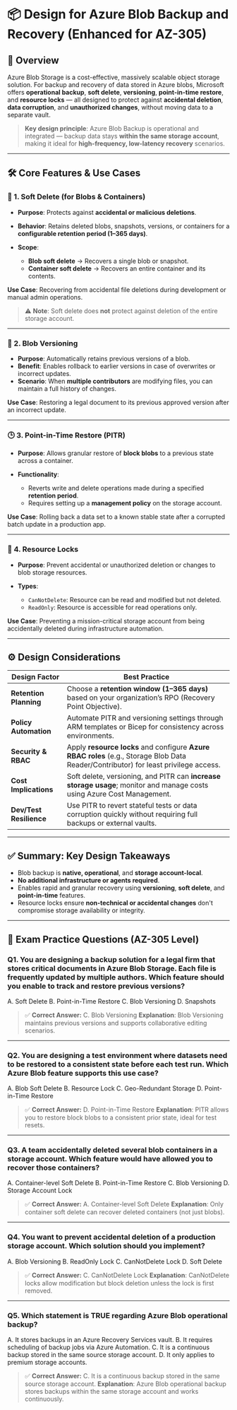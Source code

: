 
# 📦 Design for Azure Blob Backup and Recovery (Enhanced for AZ-305)

## 📘 Overview

Azure Blob Storage is a cost-effective, massively scalable object storage solution. For backup and recovery of data stored in Azure blobs, Microsoft offers **operational backup**, **soft delete**, **versioning**, **point-in-time restore**, and **resource locks** — all designed to protect against **accidental deletion**, **data corruption**, and **unauthorized changes**, without moving data to a separate vault.

> **Key design principle**: Azure Blob Backup is operational and integrated — backup data stays **within the same storage account**, making it ideal for **high-frequency, low-latency recovery** scenarios.

---

## 🛠️ Core Features & Use Cases

### 🔁 1. Soft Delete (for Blobs & Containers)

* **Purpose**: Protects against **accidental or malicious deletions**.
* **Behavior**: Retains deleted blobs, snapshots, versions, or containers for a **configurable retention period (1–365 days)**.
* **Scope**:

  * **Blob soft delete** → Recovers a single blob or snapshot.
  * **Container soft delete** → Recovers an entire container and its contents.

**Use Case**: Recovering from accidental file deletions during development or manual admin operations.

> ⚠️ **Note**: Soft delete does **not** protect against deletion of the entire storage account.

---

### 🧬 2. Blob Versioning

* **Purpose**: Automatically retains previous versions of a blob.
* **Benefit**: Enables rollback to earlier versions in case of overwrites or incorrect updates.
* **Scenario**: When **multiple contributors** are modifying files, you can maintain a full history of changes.

**Use Case**: Restoring a legal document to its previous approved version after an incorrect update.

---

### 🕒 3. Point-in-Time Restore (PITR)

* **Purpose**: Allows granular restore of **block blobs** to a previous state across a container.
* **Functionality**:

  * Reverts write and delete operations made during a specified **retention period**.
  * Requires setting up a **management policy** on the storage account.

**Use Case**: Rolling back a data set to a known stable state after a corrupted batch update in a production app.

---

### 🔐 4. Resource Locks

* **Purpose**: Prevent accidental or unauthorized deletion or changes to blob storage resources.
* **Types**:

  * `CanNotDelete`: Resource can be read and modified but not deleted.
  * `ReadOnly`: Resource is accessible for read operations only.

**Use Case**: Preventing a mission-critical storage account from being accidentally deleted during infrastructure automation.

---

## ⚙️ Design Considerations

| Design Factor           | Best Practice                                                                                                                        |
| ----------------------- | ------------------------------------------------------------------------------------------------------------------------------------ |
| **Retention Planning**  | Choose a **retention window (1–365 days)** based on your organization’s RPO (Recovery Point Objective).                              |
| **Policy Automation**   | Automate PITR and versioning settings through ARM templates or Bicep for consistency across environments.                            |
| **Security & RBAC**     | Apply **resource locks** and configure **Azure RBAC roles** (e.g., Storage Blob Data Reader/Contributor) for least privilege access. |
| **Cost Implications**   | Soft delete, versioning, and PITR can **increase storage usage**; monitor and manage costs using Azure Cost Management.              |
| **Dev/Test Resilience** | Use PITR to revert stateful tests or data corruption quickly without requiring full backups or external vaults.                      |

---

## ✅ Summary: Key Design Takeaways

* Blob backup is **native, operational**, and **storage account-local**.
* **No additional infrastructure or agents required**.
* Enables rapid and granular recovery using **versioning**, **soft delete**, and **point-in-time** features.
* Resource locks ensure **non-technical or accidental changes** don't compromise storage availability or integrity.

---

## 📝 Exam Practice Questions (AZ-305 Level)

### **Q1.** You are designing a backup solution for a legal firm that stores critical documents in Azure Blob Storage. Each file is frequently updated by multiple authors. Which feature should you enable to track and restore previous versions?

A. Soft Delete
B. Point-in-Time Restore
C. Blob Versioning
D. Snapshots

> ✅ **Correct Answer:** C. Blob Versioning
> **Explanation**: Blob Versioning maintains previous versions and supports collaborative editing scenarios.

---

### **Q2.** You are designing a test environment where datasets need to be restored to a consistent state before each test run. Which Azure Blob feature supports this use case?

A. Blob Soft Delete
B. Resource Lock
C. Geo-Redundant Storage
D. Point-in-Time Restore

> ✅ **Correct Answer:** D. Point-in-Time Restore
> **Explanation**: PITR allows you to restore block blobs to a consistent prior state, ideal for test resets.

---

### **Q3.** A team accidentally deleted several blob containers in a storage account. Which feature would have allowed you to recover those containers?

A. Container-level Soft Delete
B. Point-in-Time Restore
C. Blob Versioning
D. Storage Account Lock

> ✅ **Correct Answer:** A. Container-level Soft Delete
> **Explanation**: Only container soft delete can recover deleted containers (not just blobs).

---

### **Q4.** You want to prevent accidental deletion of a production storage account. Which solution should you implement?

A. Blob Versioning
B. ReadOnly Lock
C. CanNotDelete Lock
D. Soft Delete

> ✅ **Correct Answer:** C. CanNotDelete Lock
> **Explanation**: CanNotDelete locks allow modification but block deletion unless the lock is first removed.

---

### **Q5.** Which statement is TRUE regarding Azure Blob operational backup?

A. It stores backups in an Azure Recovery Services vault.
B. It requires scheduling of backup jobs via Azure Automation.
C. It is a continuous backup stored in the same source storage account.
D. It only applies to premium storage accounts.

> ✅ **Correct Answer:** C. It is a continuous backup stored in the same source storage account.
> **Explanation**: Azure Blob operational backup stores backups within the same storage account and works continuously.


